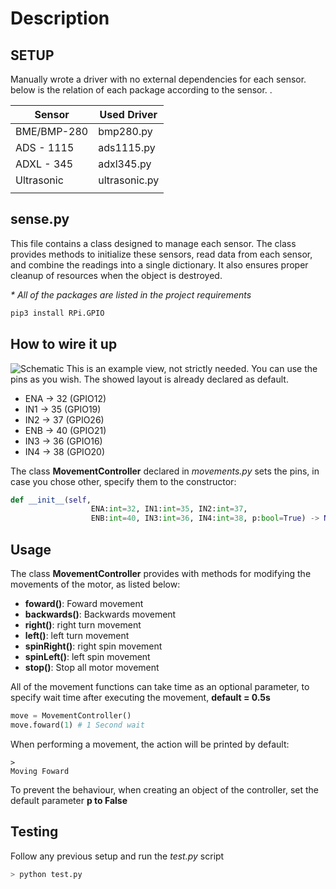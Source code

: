 # Description

## SETUP 
Manually wrote a driver with no external dependencies for each sensor. below is the relation of each package according to the sensor. .

|Sensor|Used Driver|
|---|---|
|BME/BMP-280 | bmp280.py |
|ADS - 1115 | ads1115.py |
|ADXL - 345 | adxl345.py |
|Ultrasonic | ultrasonic.py|
| ||

## sense.py
This file contains a class designed to manage each sensor. The class provides methods to initialize these sensors, read data from each sensor, and combine the readings into a single dictionary. It also ensures proper cleanup of resources when the object is destroyed.

_* All of the packages are listed in the project requirements_
```bash
pip3 install RPi.GPIO
```

## How to wire it up 
![Schematic](./sketch.png)
This is an example view, not strictly needed. You can use the pins as you wish. The showed layout is already declared as default.

- ENA -> 32 (GPIO12)
- IN1 -> 35 (GPIO19)
- IN2 -> 37 (GPIO26)
- ENB -> 40 (GPIO21)
- IN3 -> 36 (GPIO16)
- IN4 -> 38 (GPIO20)

The class __MovementController__ declared in _movements.py_ sets the pins, in case you chose other, specify them to the constructor: 
```python 
def __init__(self,
                  ENA:int=32, IN1:int=35, IN2:int=37,
                  ENB:int=40, IN3:int=36, IN4:int=38, p:bool=True) -> None:
```

## Usage

The class __MovementController__ provides with methods for modifying the movements of the motor, as listed below:
- __foward()__: Foward movement
- __backwards()__: Backwards movement
- __right()__: right turn movement
- __left()__: left turn movement
- __spinRight()__: right spin movement
- __spinLeft()__: left spin movement
- __stop()__: Stop all motor movement

All of the movement functions can take time as an optional parameter, to specify wait time after executing the movement, __default = 0.5s__

```python
move = MovementController()
move.foward(1) # 1 Second wait
```
When performing a movement, the action will be printed by default: 
```
>
Moving Foward
```
To prevent the behaviour, when creating an object of the controller, set the default parameter __p to False__

## Testing 
Follow any previous setup and run the _test.py_ script

```bash
> python test.py
```



